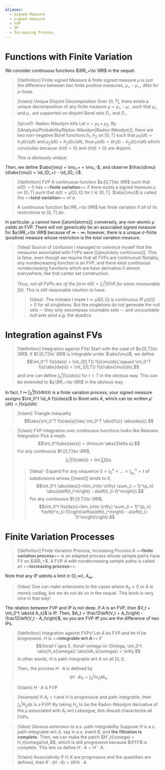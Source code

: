 ```yaml
---
aliases:
  - Signed Measure
  - signed measure
  - FVP
  - IP
  - Increasing Process
---
```

# Functions with Finite Variation

We consider continuous functions $\RR_+\to \RR$ in the sequel.

>[!definition] Finite signed Measure
>A finite signed measure $\mu$ is just the difference between two finite positive measures, $\mu_+ - \mu_-$, ditto for $\sigma$-finite.

>[!claim] Unique Disjoint Decomposition
>Over $[0,T]$, there exists a unique decomposition of any finite measure $\mu = \mu_+ - \mu_-$ such that $\mu_+$ and $\mu_-$ are supported on disjoint Borel sets $D_+$ and $D_-$.

> [!proof]- Radon-Nikodym kills
> Let $\nu = \mu_1 + \mu_2$. By [[Analysis/Probability/Radon-Nikodym|Radon-Nikodym]], there are two non-negative Borel functions $h_1, h_2$ on $[0,T]$ such that $\mu_1(dt) = h_1(t)\nu(dt)$ and $\mu_2(dt) = h_2(t)\nu(dt)$, thus $\mu(dt) = (h_1(t) - h_2(t))\nu(dt)$ which concludes because $\{h(t) > 0\}$ and $\{h(t) < 0\}$ are disjoint.
> 
> This is obviously unique.

Then, we define $\abs{\mu} = \mu_+ + \mu_-$, and observe $\frac{d\mu}{d\abs{\mu}} = \id_{D_+} - \id_{D_-}$.

>[!definition] FVP
> A continuous function $a:[0,T]\to \RR$ such that $a(0) = 0$ has ==**finite variation**== if there exists a signed measure $\mu$ on $[0,T]$ such that $a(t) = \mu([0,t])$  for $t\in [0,T]$. $\abs{\mu}$ is called the ==**total variation**== of $a$.
> 
> A continuous function $a:\RR_+\to \RR$ has finite variation if all of its restrictions to $[0,T]$ do.

In particular, $\mu$ cannot have [[atom|atoms]]; conversely, any non-atomic $\mu$ yields an FVP. There will not generically be an associated signed measure for $a:\RR_+\to \RR$ because of $\infty - \infty$; however, there is a unique $\sigma$-finite (positive) measure whose restriction is the total variation measure.

>[!idea] Source of confusion
>I managed to convince myself that the measures associated with FVPs were [[absolutely continuous]]. This is false, even though we require that all FVPs are continuous! Notably, any nondecreasing function is an FVP, and there exist continuous nondecreasing functions which are have derivative $0$ almost everywhere, like that cantor set construction.
>
>Thus, *not all FVPs are of the form $a(t) = \int_0^t f(t)dt$ for some measurable $f(t)$*. This is still reasonable intuition to have.
>
>>[!idea]- The mistake I made
>>$t\mapsto \mu([0,t])$ is continuous iff $\mu(\{t\}) = 0$ for all singletons. But the singletons do *not* generate the null sets -- they only encompass countable sets -- and uncountable null sets exist e.g. the dyadics.


# Integration against FVs

>[!definition] Integration against FVs!
> Start with the case of $a:[0,T]\to \RR$. If $f:[0,T]\to \RR$ is integrable under $\abs{\mu}$, we define$$\int_0^T f(s)da(s) = \int_{[0,T]} f(s)\mu(ds),\qquad \int_0^T f(s)\abs{da(s)} = \int_{[0,T]} f(s)\abs{\mu}(ds),$$and one can define $\int_0^t f(s)da(s)$ for $t < T$ in the obvious way. This can be extended to $a:\RR_+\to \RR$ in the obvious way.

In fact, $t\mapsto \int_0^t f(s)da(s)$ is a finite variation process; your signed measure assigns $\int_0^t \id_A f(s)da(s)$ to Borel sets $A$, which can be written $\mu'(ds) = f(s)\mu(ds)$.

>[!claim] Triangle Inequality
>$$\abs{\int_0^T f(s)da(s)}\leq \int_0^T \abs{f(s)} \abs{da(s)}.$$

> [!claim] FVP Integration over continuous functions looks like Reimann Integration
>Pick a mesh.$$\int_0^t\abs{da(s)} = \lim\sum \abs{\Delta a}.$$For any continuous $f:[0,T]\to \RR$,$$\int_0^t f(s)da(s) = \lim\sum f\Delta a.$$ 
> 
>>[!idea]- Expand
>> For any sequence $0 = t_0^n < \dots < t^n_{p_n} = t$ of subdivisions whose [[mesh]] tends to $0$,
>> $$\int_0^t \abs{da(s)}=\lim_{n\to \infty} \sum_{i = 1}^{p_n} \abs{a\left(t_i^n\right) - a\left(t_{i-1}^n\right)}.$$
>> For any continuous $f:[0,T]\to \RR$,$$\int_0^t f(s)da(s)=\lim_{n\to \infty} \sum_{i = 1}^{p_n} f\left(t^n_{i-1}\right)\left(a\left(t_i^n\right) - a\left(t_{i-1}^n\right)\right).$$

# Finite Variation Processes

>[!definition] Finite Variation Process, Increasing Process
>A ==**finite variation process**== is an adapted process whose sample paths have FV on $\RR_+$. A FVP $A$ with nondecreasing sample paths is called an ==**increasing process**==.

Note that any IP admits a limit in $[0,\infty]$, $A_\infty$.

>[!idea]
>One can make extensions to the cases where $A_0\neq 0$ or $A$ is merely cadlag, but we do not do so in the sequel. This book is very nice in that way!

The relation between FVP and IP is not deep. If $A$ is an FVP, then $V_t = \int_0^t \abs{d A_s}$ is IP. Then, $A_t = \frac12\left(V_t + A_t\right) - \frac12\left(V_t - A_t\right)$, so you are FVP iff you are the difference of two IPs.

>[!definition] Integration against FVPs!
>Let $A$ be FVP and let $H$ be progressive. $H$ is ==**integrable wrt $A$**== if$$\forall t \geq 0, \forall \omega \in \Omega, \int_0^t \abs{H_s(\omega)} \abs{dA_s(\omega)} < \infty.$$
>In other words, $H$ is path-integrable wrt $A$ on all $[0,t]$.
>
>Then, the process $H\cdot A$ is defined by
>$$
>	(H\cdot A)_t = \int_0^t H_s dA_s.
>$$

>[!claim] $H\cdot A$ is FVP

>[!example]
>If $A_t = t$ and $H$ is progressive and path-integrable, then $\int_0^t H_s ds$ is a FVP! By taking $H_s$ to be the Radon-Nikodym derivative of the $\mu$ associated with $A_t$ wrt Lebesgue, this should characterize all FVPs.

>[!idea] Obvious extension to a.s. path-integrability
>Suppose $H$ is a.s. path-integrable wrt $A$, say in a.s. event $B$, and **the filtration is complete.** Then, we can make the patch $H'_t(\omega) = H_t(\omega)\id_B$, which is still progressive because $\FFF$ is complete. This lets us define $H\cdot A = H'\cdot A$.

>[!claim] Associativity
>If $H,K$ are progressive and the quantities are defined, then $K\cdot (H\cdot A) = (KH)\cdot A$.